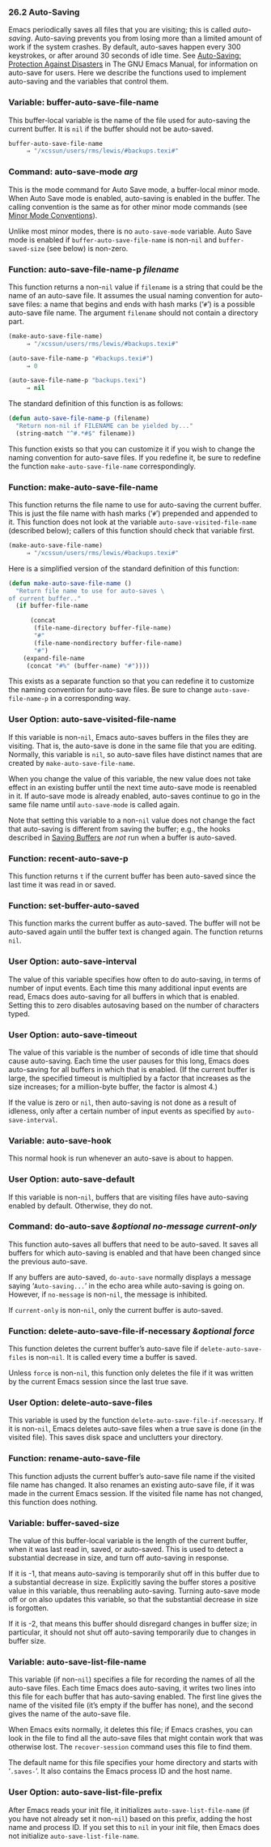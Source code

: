 

### 26.2 Auto-Saving

Emacs periodically saves all files that you are visiting; this is called *auto-saving*. Auto-saving prevents you from losing more than a limited amount of work if the system crashes. By default, auto-saves happen every 300 keystrokes, or after around 30 seconds of idle time. See [Auto-Saving: Protection Against Disasters](https://www.gnu.org/software/emacs/manual/html_node/emacs/Auto-Save.html#Auto-Save) in The GNU Emacs Manual, for information on auto-save for users. Here we describe the functions used to implement auto-saving and the variables that control them.

### Variable: **buffer-auto-save-file-name**

This buffer-local variable is the name of the file used for auto-saving the current buffer. It is `nil` if the buffer should not be auto-saved.

```lisp
buffer-auto-save-file-name
     ⇒ "/xcssun/users/rms/lewis/#backups.texi#"
```

### Command: **auto-save-mode** *arg*

This is the mode command for Auto Save mode, a buffer-local minor mode. When Auto Save mode is enabled, auto-saving is enabled in the buffer. The calling convention is the same as for other minor mode commands (see [Minor Mode Conventions](Minor-Mode-Conventions.html)).

Unlike most minor modes, there is no `auto-save-mode` variable. Auto Save mode is enabled if `buffer-auto-save-file-name` is non-`nil` and `buffer-saved-size` (see below) is non-zero.

### Function: **auto-save-file-name-p** *filename*

This function returns a non-`nil` value if `filename` is a string that could be the name of an auto-save file. It assumes the usual naming convention for auto-save files: a name that begins and ends with hash marks (‘`#`’) is a possible auto-save file name. The argument `filename` should not contain a directory part.

```lisp
(make-auto-save-file-name)
     ⇒ "/xcssun/users/rms/lewis/#backups.texi#"
```

```lisp
(auto-save-file-name-p "#backups.texi#")
     ⇒ 0
```

```lisp
(auto-save-file-name-p "backups.texi")
     ⇒ nil
```

The standard definition of this function is as follows:

```lisp
(defun auto-save-file-name-p (filename)
  "Return non-nil if FILENAME can be yielded by..."
  (string-match "^#.*#$" filename))
```

This function exists so that you can customize it if you wish to change the naming convention for auto-save files. If you redefine it, be sure to redefine the function `make-auto-save-file-name` correspondingly.

### Function: **make-auto-save-file-name**

This function returns the file name to use for auto-saving the current buffer. This is just the file name with hash marks (‘`#`’) prepended and appended to it. This function does not look at the variable `auto-save-visited-file-name` (described below); callers of this function should check that variable first.

```lisp
(make-auto-save-file-name)
     ⇒ "/xcssun/users/rms/lewis/#backups.texi#"
```

Here is a simplified version of the standard definition of this function:

```lisp
(defun make-auto-save-file-name ()
  "Return file name to use for auto-saves \
of current buffer.."
  (if buffer-file-name
```

```lisp
      (concat
       (file-name-directory buffer-file-name)
       "#"
       (file-name-nondirectory buffer-file-name)
       "#")
    (expand-file-name
     (concat "#%" (buffer-name) "#"))))
```

This exists as a separate function so that you can redefine it to customize the naming convention for auto-save files. Be sure to change `auto-save-file-name-p` in a corresponding way.

### User Option: **auto-save-visited-file-name**

If this variable is non-`nil`, Emacs auto-saves buffers in the files they are visiting. That is, the auto-save is done in the same file that you are editing. Normally, this variable is `nil`, so auto-save files have distinct names that are created by `make-auto-save-file-name`.

When you change the value of this variable, the new value does not take effect in an existing buffer until the next time auto-save mode is reenabled in it. If auto-save mode is already enabled, auto-saves continue to go in the same file name until `auto-save-mode` is called again.

Note that setting this variable to a non-`nil` value does not change the fact that auto-saving is different from saving the buffer; e.g., the hooks described in [Saving Buffers](Saving-Buffers.html) are *not* run when a buffer is auto-saved.

### Function: **recent-auto-save-p**

This function returns `t` if the current buffer has been auto-saved since the last time it was read in or saved.

### Function: **set-buffer-auto-saved**

This function marks the current buffer as auto-saved. The buffer will not be auto-saved again until the buffer text is changed again. The function returns `nil`.

### User Option: **auto-save-interval**

The value of this variable specifies how often to do auto-saving, in terms of number of input events. Each time this many additional input events are read, Emacs does auto-saving for all buffers in which that is enabled. Setting this to zero disables autosaving based on the number of characters typed.

### User Option: **auto-save-timeout**

The value of this variable is the number of seconds of idle time that should cause auto-saving. Each time the user pauses for this long, Emacs does auto-saving for all buffers in which that is enabled. (If the current buffer is large, the specified timeout is multiplied by a factor that increases as the size increases; for a million-byte buffer, the factor is almost 4.)

If the value is zero or `nil`, then auto-saving is not done as a result of idleness, only after a certain number of input events as specified by `auto-save-interval`.

### Variable: **auto-save-hook**

This normal hook is run whenever an auto-save is about to happen.

### User Option: **auto-save-default**

If this variable is non-`nil`, buffers that are visiting files have auto-saving enabled by default. Otherwise, they do not.

### Command: **do-auto-save** *\&optional no-message current-only*

This function auto-saves all buffers that need to be auto-saved. It saves all buffers for which auto-saving is enabled and that have been changed since the previous auto-save.

If any buffers are auto-saved, `do-auto-save` normally displays a message saying ‘`Auto-saving...`’ in the echo area while auto-saving is going on. However, if `no-message` is non-`nil`, the message is inhibited.

If `current-only` is non-`nil`, only the current buffer is auto-saved.

### Function: **delete-auto-save-file-if-necessary** *\&optional force*

This function deletes the current buffer’s auto-save file if `delete-auto-save-files` is non-`nil`. It is called every time a buffer is saved.

Unless `force` is non-`nil`, this function only deletes the file if it was written by the current Emacs session since the last true save.

### User Option: **delete-auto-save-files**

This variable is used by the function `delete-auto-save-file-if-necessary`. If it is non-`nil`, Emacs deletes auto-save files when a true save is done (in the visited file). This saves disk space and unclutters your directory.

### Function: **rename-auto-save-file**

This function adjusts the current buffer’s auto-save file name if the visited file name has changed. It also renames an existing auto-save file, if it was made in the current Emacs session. If the visited file name has not changed, this function does nothing.

### Variable: **buffer-saved-size**

The value of this buffer-local variable is the length of the current buffer, when it was last read in, saved, or auto-saved. This is used to detect a substantial decrease in size, and turn off auto-saving in response.

If it is -1, that means auto-saving is temporarily shut off in this buffer due to a substantial decrease in size. Explicitly saving the buffer stores a positive value in this variable, thus reenabling auto-saving. Turning auto-save mode off or on also updates this variable, so that the substantial decrease in size is forgotten.

If it is -2, that means this buffer should disregard changes in buffer size; in particular, it should not shut off auto-saving temporarily due to changes in buffer size.

### Variable: **auto-save-list-file-name**

This variable (if non-`nil`) specifies a file for recording the names of all the auto-save files. Each time Emacs does auto-saving, it writes two lines into this file for each buffer that has auto-saving enabled. The first line gives the name of the visited file (it’s empty if the buffer has none), and the second gives the name of the auto-save file.

When Emacs exits normally, it deletes this file; if Emacs crashes, you can look in the file to find all the auto-save files that might contain work that was otherwise lost. The `recover-session` command uses this file to find them.

The default name for this file specifies your home directory and starts with ‘`.saves-`’. It also contains the Emacs process ID and the host name.

### User Option: **auto-save-list-file-prefix**

After Emacs reads your init file, it initializes `auto-save-list-file-name` (if you have not already set it non-`nil`) based on this prefix, adding the host name and process ID. If you set this to `nil` in your init file, then Emacs does not initialize `auto-save-list-file-name`.
